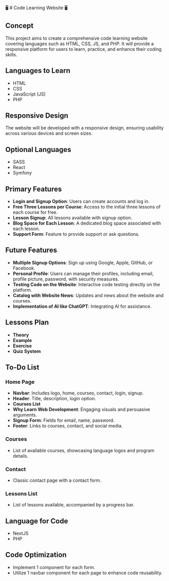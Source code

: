 🖥️ # Code Learning Website 🖥️

## Concept

This project aims to create a comprehensive code learning website covering languages such as HTML, CSS, JS, and PHP. It will provide a responsive platform for users to learn, practice, and enhance their coding skills.

## Languages to Learn

- HTML
- CSS
- JavaScript (JS)
- PHP

## Responsive Design

The website will be developed with a responsive design, ensuring usability across various devices and screen sizes.

## Optional Languages

- SASS
- React
- Symfony

## Primary Features

- **Login and Signup Option**: Users can create accounts and log in.
- **Free Three Lessons per Course**: Access to the initial three lessons of each course for free.
- **Lesson Signup**: All lessons available with signup option.
- **Blog Space for Each Lesson**: A dedicated blog space associated with each lesson.
- **Support Form**: Feature to provide support or ask questions.

## Future Features

- **Multiple Signup Options**: Sign up using Google, Apple, GitHub, or Facebook.
- **Personal Profile**: Users can manage their profiles, including email, profile picture, password, with security measures.
- **Testing Code on the Website**: Interactive code testing directly on the platform.
- **Catalog with Website News**: Updates and news about the website and courses.
- **Implementation of AI like ChatGPT**: Integrating AI for assistance.

## Lessons Plan

- **Theory**
- **Example**
- **Exercise**
- **Quiz System**

## To-Do List

### Home Page

- **Navbar**: Includes logo, home, courses, contact, login, signup.
- **Header**: Title, description, login option.
- **Courses List**
- **Why Learn Web Development**: Engaging visuals and persuasive arguments.
- **Signup Form**: Fields for email, name, password.
- **Footer**: Links to courses, contact, and social media.

### Courses

- List of available courses, showcasing language logos and program details.

### Contact

- Classic contact page with a contact form.

### Lessons List

- List of lessons available, accompanied by a progress bar.

## Language for Code

- NextJS
- PHP

## Code Optimization

- Implement 1 component for each form.
- Utilize 1 navbar component for each page to enhance code reusability.
